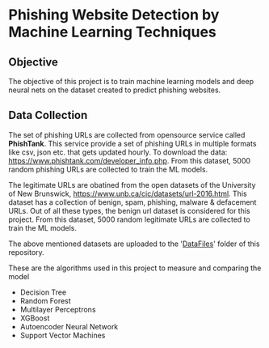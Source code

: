# Phishing Website Detection by Machine Learning Techniques

## Objective
The objective of this project is to train machine learning models and deep neural nets on the dataset created to predict phishing websites.

## Data Collection
The set of phishing URLs are collected from opensource service called **PhishTank**. This service provide a set of phishing URLs in multiple formats like csv, json etc. that gets updated hourly. To download the data: https://www.phishtank.com/developer_info.php. From this dataset, 5000 random phishing URLs are collected to train the ML models.

The legitimate URLs are obatined from the open datasets of the University of New Brunswick, https://www.unb.ca/cic/datasets/url-2016.html. This dataset has a collection of benign, spam, phishing, malware & defacement URLs. Out of all these types, the benign url dataset is considered for this project. From this dataset, 5000 random legitimate URLs are collected to train the ML models.

The above mentioned datasets are uploaded to the '[DataFiles](https://github.com/shreyagopal/Phishing-Website-Detection-by-Machine-Learning-Techniques/tree/master/DataFiles)' folder of this repository.



These are the algorithms used in this project to measure and comparing the model

* Decision Tree
* Random Forest
* Multilayer Perceptrons
* XGBoost
* Autoencoder Neural Network
* Support Vector Machines


